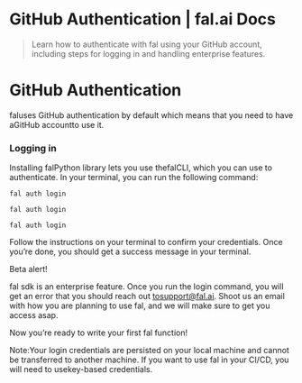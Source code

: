 # GitHub Authentication | fal.ai Docs


> Learn how to authenticate with fal using your GitHub account, including steps for logging in and handling enterprise features.


# GitHub Authentication

faluses GitHub authentication by default which means that you need to have aGitHub accountto use it.

### Logging in

Installing falPython library lets you use thefalCLI, which you can use to authenticate. In your terminal, you can run the following command:

```
fal auth login
```

```
fal auth login
```

```
fal auth login
```

Follow the instructions on your terminal to confirm your credentials. Once you’re done, you should get a success message in your terminal.

Beta alert!

fal sdk is an enterprise feature. Once you run the login command, you will get
an error that you should reach out tosupport@fal.ai. Shoot us an email with how
you are planning to use fal, and we will make sure to get you access asap.

Now you’re ready to write your first fal function!

Note:Your login credentials are persisted on your local machine and cannot be transferred to another machine. If you want to use fal in your CI/CD, you will need to usekey-based credentials.